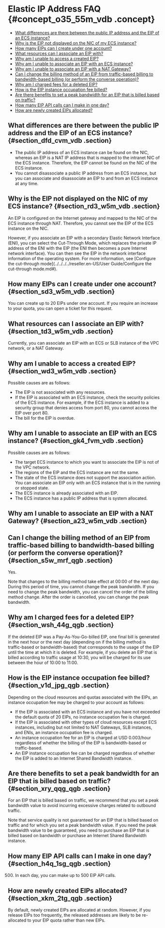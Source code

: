 # Elastic IP Address FAQ {#concept_o35_55m_vdb .concept}

-   [What differences are there between the public IP address and the EIP of an ECS instance?](#section_dfd_cvm_vdb)
-   [Why is the EIP not displayed on the NIC of my ECS instance?](#section_rd3_w5m_vdb)
-   [How many EIPs can I create under one account?](#section_sd3_w5m_vdb)
-   [What resources can I associate an EIP with?](#section_td3_w5m_vdb)
-   [Why am I unable to access a created EIP?](#section_wd3_w5m_vdb)
-   [Why am I unable to associate an EIP with an ECS instance?](#section_gk4_fvm_vdb)
-   [Why am I unable to associate an EIP with a NAT Gateway?](#section_a23_w5m_vdb)
-   [Can I change the billing method of an EIP from traffic-based billing to bandwidth-based billing \(or perform the converse operation\)?](#section_s5w_mrf_qgb)
-   [Why am I charged fees for a deleted EIP?](#section_wsh_44g_qgb)
-   [How is the EIP instance occupation fee billed?](#section_v1d_jpg_qgb)
-   [Are there benefits to set a peak bandwidth for an EIP that is billed based on traffic?](#section_xry_qqg_qgb)
-   [How many EIP API calls can I make in one day?](#section_h4q_1sg_qgb)
-   [How are newly created EIPs allocated?](#section_xkm_2tg_qgb)

## What differences are there between the public IP address and the EIP of an ECS instance? {#section_dfd_cvm_vdb .section}

-   The public IP address of an ECS instance can be found on the NIC, whereas an EIP is a NAT IP address that is mapped to the intranet NIC of the ECS instance. Therefore, the EIP cannot be found on the NIC of the ECS instance.
-   You cannot disassociate a public IP address from an ECS instance, but you can associate and disassociate an EIP to and from an ECS instance at any time.

## Why is the EIP not displayed on the NIC of my ECS instance? {#section_rd3_w5m_vdb .section}

An EIP is configured on the Internet gateway and mapped to the NIC of the ECS instance through NAT. Therefore, you cannot see the EIP of the ECS instance on the NIC.

However, if you associate an EIP with a secondary Elastic Network Interface \(ENI\), you can select the Cut-Through Mode, which replaces the private IP address of the ENI with the EIP \(the ENI then becomes a pure Internet network interface\). You can then see the EIP in the network interface information of the operating system. For more information, see [Configure the cut-through mode](../../../../reseller.en-US/User Guide/Configure the cut-through mode.md#).

## How many EIPs can I create under one account? {#section_sd3_w5m_vdb .section}

You can create up to 20 EIPs under one account. If you require an increase to your quota, you can open a ticket for this request.

## What resources can I associate an EIP with? {#section_td3_w5m_vdb .section}

Currently, you can associate an EIP with an ECS or SLB instance of the VPC network, or a NAT Gateway.

## Why am I unable to access a created EIP? {#section_wd3_w5m_vdb .section}

Possible causes are as follows:

-   The EIP is not associated with any resources.
-   If the EIP is associated with an ECS instance, check the security policies of the ECS instance. For example, if the ECS instance is added to a security group that denies access from port 80, you cannot access the EIP over port 80.
-   The bill for the EIP is overdue.

## Why am I unable to associate an EIP with an ECS instance? {#section_gk4_fvm_vdb .section}

Possible causes are as follows:

-   The target ECS instance to which you want to associate the EIP is not of the VPC network.
-   The regions of the EIP and the ECS instance are not the same.
-   The state of the ECS instance does not support the association action. You can associate an EIP only with an ECS instance that is in the running or stopped state.
-   The ECS instance is already associated with an EIP.
-   The ECS instance has a public IP address that is system allocated.

## Why am I unable to associate an EIP with a NAT Gateway? {#section_a23_w5m_vdb .section}

## Can I change the billing method of an EIP from traffic-based billing to bandwidth-based billing \(or perform the converse operation\)? {#section_s5w_mrf_qgb .section}

Yes.

Note that changes to the billing method take effect at 00:00 of the next day. During this period of time, you cannot change the peak bandwidth. If you need to change the peak bandwidth, you can cancel the order of the billing method change. After the order is cancelled, you can change the peak bandwidth.

## Why am I charged fees for a deleted EIP? {#section_wsh_44g_qgb .section}

If the deleted EIP was a Pay-As-You-Go-billed EIP, one final bill is generated in the next hour or the next day \(depending on if the billing method is traffic-based or bandwidth-based\) that corresponds to the usage of the EIP until the time at which it is deleted. For example, if you delete an EIP that is billed according to traffic usage at 10:30, you will be charged for its use between the hour of 10:00 to 11:00.

## How is the EIP instance occupation fee billed? {#section_v1d_jpg_qgb .section}

Depending on the cloud resources and quotas associated with the EIPs, an instance occupation fee may be charged to your account as follows:

-   If the EIP is associated with an ECS instance and you have not exceeded the default quota of 20 EIPs, no instance occupation fee is charged.
-   If the EIP is associated with other types of cloud resources except ECS instances, including but not limited to NAT Gateways, SLB instances, and ENIs, an instance occupation fee is charged.
-   An instance occupation fee for an EIP is charged at USD 0.003/hour regardless of whether the billing of the EIP is bandwidth-based or traffic-based.
-   An EIP instance occupation fee can be charged regardless of whether the EIP is added to an Internet Shared Bandwidth instance.

## Are there benefits to set a peak bandwidth for an EIP that is billed based on traffic? {#section_xry_qqg_qgb .section}

For an EIP that is billed based on traffic, we recommend that you set a peak bandwidth value to avoid incurring excessive charges related to outbound traffic.

Note that service quality is not guaranteed for an EIP that is billed based on traffic and for which you set a peak bandwidth value. If you need the peak bandwidth value to be guaranteed, you need to purchase an EIP that is billed based on bandwidth or purchase an Internet Shared Bandwidth instance.

## How many EIP API calls can I make in one day? {#section_h4q_1sg_qgb .section}

500. In each day, you can make up to 500 EIP API calls.

## How are newly created EIPs allocated? {#section_xkm_2tg_qgb .section}

By default, newly created EIPs are allocated at random. However, if you release EIPs too frequently, the released addresses are likely to be re-allocated to your EIP quota rather than new EIPs.

